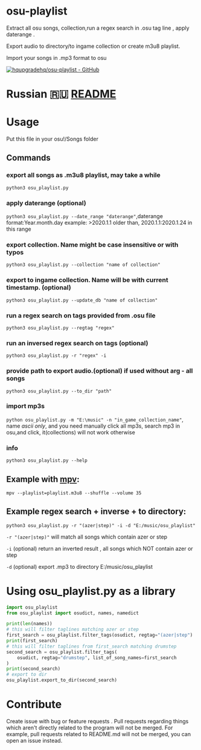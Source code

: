 # osu-playlist
Extract all osu songs, collection,run a regex search in .osu tag line , apply daterange .

Export audio to directory/to ingame collection or create m3u8 playlist.

Import your songs in .mp3 format to osu

[![hqupgradehq/osu-playlist - GitHub](https://gh-card.dev/repos/hqupgradehq/osu-playlist.svg)](https://github.com/hqupgradehq/osu-playlist)
# Russian 🇷🇺 [README](ReadmeRU.md)
# Usage 
Put this file in your osu!/Songs folder
## Commands
### export all songs as .m3u8 playlist, may take a while
  `python3 osu_playlist.py`
### apply daterange (optional)
  `python3 osu_playlist.py --date_range "daterange"`,daterange format:Year.month.day example: >2020.1.1 older than, 2020.1.1:2020.1.24 in this range 
### export collection. Name might be case insensitive or with typos 
 `python3 osu_playlist.py --collection "name of collection"`
 ### export to ingame collection. Name will be with current timestamp. (optional)
 `python3 osu_playlist.py --update_db "name of collection"` 
### run a regex search on tags provided from .osu file 
`python3 osu_playlist.py --regtag "regex"`
### run an inversed regex search on tags (optional)
  `python3 osu_playlist.py -r "regex" -i ` 
###  provide path to export audio.(optional) if used without arg - all songs
  `python3 osu_playlist.py --to_dir "path"`
### import mp3s 
   `python osu_playlist.py -m "E:\music" -n "in_game_collection_name"`, name _ascii only_, and you need manually click all mp3s, search mp3 in osu,and click, it(collections) will not work otherwise 
### info
 `python3 osu_playlist.py --help` 

## Example  with [mpv](https://mpv.io/):
  `mpv --playlist=playlist.m3u8 --shuffle --volume 35` 
## Example regex search + inverse + to directory:
 `python3 osu_playlist.py -r "(azer|step)" -i -d "E:/music/osu_playlist"`

`-r "(azer|step)"` will match all songs which contain azer or step

`-i` (optional) return an inverted result , all songs which NOT contain azer or step

`-d` (optional) export .mp3 to directory E:/music/osu_playlist

# Using osu_playlist.py as a library
```python
import osu_playlist
from osu_playlist import osudict, names, namedict

print(len(names))
# this will filter taglines matching azer or step 
first_search = osu_playlist.filter_tags(osudict, regtag="(azer|step") 
print(first_search)
# this will filter taglines from first_search matching drumstep 
second_search = osu_playlist.filter_tags(
    osudict, regtag="drumstep", list_of_song_names=first_search
)
print(second_search)
# export to dir
osu_playlist.export_to_dir(second_search)
```

# Contribute
Create issue with bug or feature requests .
Pull requests regarding things which aren't directly related to the program will not be merged.
For example, pull requests related to README.md will not be merged, you can open an issue instead.
